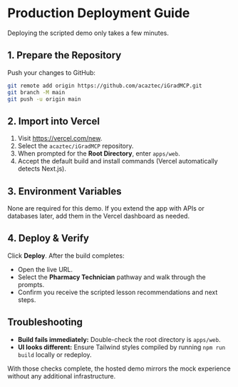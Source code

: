 # Production Deployment Guide

Deploying the scripted demo only takes a few minutes.

## 1. Prepare the Repository

Push your changes to GitHub:

```bash
git remote add origin https://github.com/acaztec/iGradMCP.git
git branch -M main
git push -u origin main
```

## 2. Import into Vercel

1. Visit https://vercel.com/new.
2. Select the `acaztec/iGradMCP` repository.
3. When prompted for the **Root Directory**, enter `apps/web`.
4. Accept the default build and install commands (Vercel automatically detects Next.js).

## 3. Environment Variables

None are required for this demo. If you extend the app with APIs or databases later, add them in the Vercel dashboard as needed.

## 4. Deploy & Verify

Click **Deploy**. After the build completes:

- Open the live URL.
- Select the **Pharmacy Technician** pathway and walk through the prompts.
- Confirm you receive the scripted lesson recommendations and next steps.

## Troubleshooting

- **Build fails immediately:** Double-check the root directory is `apps/web`.
- **UI looks different:** Ensure Tailwind styles compiled by running `npm run build` locally or redeploy.

With those checks complete, the hosted demo mirrors the mock experience without any additional infrastructure.

